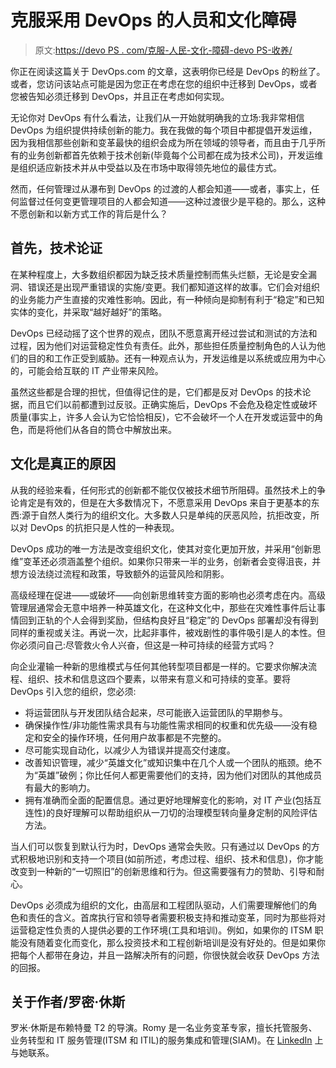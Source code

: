 # 克服采用 DevOps 的人员和文化障碍

> 原文:[https://devo PS . com/克服-人民-文化-障碍-devo PS-收养/](https://devops.com/overcoming-people-cultural-barriers-devops-adoption/)

你正在阅读这篇关于 DevOps.com 的文章，这表明你已经是 DevOps 的粉丝了。或者，您访问该站点可能是因为您正在考虑在您的组织中迁移到 DevOps，或者您被告知必须迁移到 DevOps，并且正在考虑如何实现。

无论你对 DevOps 有什么看法，让我们从一开始就明确我的立场:我非常相信 DevOps 为组织提供持续创新的能力。我在我做的每个项目中都提倡开发运维，因为我相信那些创新和变革最快的组织会成为所在领域的领导者，而且由于几乎所有的业务创新都首先依赖于技术创新(毕竟每个公司都在成为技术公司)，开发运维是组织适应新技术并从中受益以及在市场中取得领先地位的最佳方式。

然而，任何管理过从瀑布到 DevOps 的过渡的人都会知道——或者，事实上，任何监督过任何变更管理项目的人都会知道——这种过渡很少是平稳的。那么，这种不愿创新和以新方式工作的背后是什么？

## **首先，技术论证**

在某种程度上，大多数组织都因为缺乏技术质量控制而焦头烂额，无论是安全漏洞、错误还是出现严重错误的实施/变更。我们都知道这样的故事。它们会对组织的业务能力产生直接的灾难性影响。因此，有一种倾向是抑制有利于“稳定”和已知实体的变化，并采取“越好越好”的策略。

DevOps 已经动摇了这个世界的观点，团队不愿意离开经过尝试和测试的方法和过程，因为他们对运营稳定性负有责任。此外，那些担任质量控制角色的人认为他们的目的和工作正受到威胁。还有一种观点认为，开发运维是以系统或应用为中心的，可能会给互联的 IT 产业带来风险。

虽然这些都是合理的担忧，但值得记住的是，它们都是反对 DevOps 的技术论据，而且它们以前都遭到过反驳。正确实施后，DevOps 不会危及稳定性或破坏质量(事实上，许多人会认为它恰恰相反)，它不会破坏一个人在开发或运营中的角色，而是将他们从各自的筒仓中解放出来。

## **文化是真正的原因**

从我的经验来看，任何形式的创新都不能仅仅被技术细节所阻碍。虽然技术上的争论肯定是有效的，但是在大多数情况下，不愿意采用 DevOps 来自于更基本的东西:源于自然人类行为的组织文化。大多数人只是单纯的厌恶风险，抗拒改变，所以对 DevOps 的抗拒只是人性的一种表现。

DevOps 成功的唯一方法是改变组织文化，使其对变化更加开放，并采用“创新思维”变革还必须涵盖整个组织。如果你只带来一半的业务，创新者会变得沮丧，并想方设法绕过流程和政策，导致额外的运营风险和阴影。

高级经理在促进——或破坏——向创新思维转变方面的影响也必须考虑在内。高级管理层通常会无意中培养一种英雄文化，在这种文化中，那些在灾难性事件后让事情回到正轨的个人会得到奖励，但结构良好且“稳定”的 DevOps 部署却没有得到同样的重视或关注。再说一次，比起非事件，被戏剧性的事件吸引是人的本性。但你必须问自己:尽管救火令人兴奋，但这是一种可持续的经营方式吗？

向企业灌输一种新的思维模式与任何其他转型项目都是一样的。它要求你解决流程、组织、技术和信息这四个要素，以带来有意义和可持续的变革。要将 DevOps 引入您的组织，您必须:

*   将运营团队与开发团队结合起来，尽可能嵌入运营团队的早期参与。
*   确保操作性/非功能性需求具有与功能性需求相同的权重和优先级——没有稳定和安全的操作环境，任何用户故事都是不完整的。
*   尽可能实现自动化，以减少人为错误并提高交付速度。
*   改善知识管理，减少“英雄文化”或知识集中在几个人或一个团队的瓶颈。绝不为“英雄”破例；你比任何人都更需要他们的支持，因为他们对团队的其他成员有最大的影响力。
*   拥有准确而全面的配置信息。通过更好地理解变化的影响，对 IT 产业(包括互连性)的良好理解可以帮助组织从一刀切的治理模型转向量身定制的风险评估方法。

当人们可以恢复到默认行为时，DevOps 通常会失败。只有通过以 DevOps 的方式积极地识别和支持一个项目(如前所述，考虑过程、组织、技术和信息)，你才能改变到一种新的“一切照旧”的创新思维和行为。但这需要强有力的赞助、引导和耐心。

DevOps 必须成为组织的文化，由高层和工程团队驱动，人们需要理解他们的角色和责任的含义。首席执行官和领导者需要积极支持和推动变革，同时为那些将对运营稳定性负责的人提供必要的工作环境(工具和培训)。例如，如果你的 ITSM 职能没有随着变化而变化，那么投资技术和工程创新培训是没有好处的。但是如果你把每个人都带在身边，并且一路解决所有的问题，你很快就会收获 DevOps 方法的回报。

## 关于作者/罗密·休斯

罗米·休斯是布赖特曼 T2 的导演。Romy 是一名业务变革专家，擅长托管服务、业务转型和 IT 服务管理(ITSM 和 ITIL)的服务集成和管理(SIAM)。在 [LinkedIn](https://www.linkedin.com/in/romy-hughes-6561351/) 上与她联系。